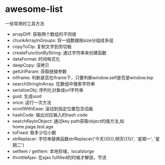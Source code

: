 # awesome-list
一些常用的工具方法

- arrayDiff: 获取两个数组的不同值
- chunkArrayInGroups: 将一组数据按size分组成多组
- copyToClp: 复制文字到剪切板
- createFunctionByString: 通过字符串来创建函数
- dataFormat: 时间格式化
- deepCopy: 深拷贝
- getUrlParam: 获取链接参数
- inIframe: 判断是否在iframe下，只要判断window.self是否是window.top
- searchStringInArray: 在数组中搜索字符串
- serializeObj: 序列化对象成url字符串
- guid: 生成uuid
- once: 运行一次方法
- scrollWithEase: 滚动到指定位置包含动画
- hashCode: 输出对应输入的hash code
- searchKeyInObject: 通过key path获取object的值方法,如 home.page.test.age
- toFixed: 取多少位小数
- strReplacer: 字符串替换函数strReplacer('今天{{0}},明天{{1}}', '星期一', '星期二')
- setItem / getItem: 本地存储，localstorge
- throttleAjax: 在ajax fulfilled的时候才解锁，节流
